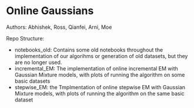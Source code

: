 # Online Gaussians

Authors: Abhishek, Ross, Qianfei, Arni, Moe

Repo Structure:
- notebooks_old: Contains some old notebooks throughout the implementation of our algorihms or generation of old datasets, but they are no longer used.
- incremental_EM: The implementation of online incremental EM with Gaussian Mixture models, with plots of running the algorithm on some basic datasets 
- stepwise_EM: the Tmplmentation of online stepwise EM with Gaussian Mixture models, with plots of running the algorithm on the same basic dataset